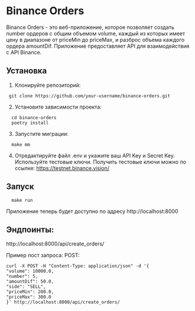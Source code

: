 # Binance Orders

Binance Orders - это веб-приложение, которое позволяет создать number ордеров с общим объемом volume, каждый из которых 
имеет цену в диапазоне от priceMin до priceMax, и разброс объема каждого ордера amountDif. 
Приложение предоставляет API для взаимодействия с API Binance.


## Установка

1. Клонируйте репозиторий:

  ```shell
   git clone https://github.com/your-username/binance-orders.git
  ```
   
2. Установите зависимости проекта:
    
  ```shell
    cd binance-orders
    poetry install
  ```

3. Запустите миграции:
    
  ```shell
    make mm
   ```

4. Отредактируйте файл .env и укажите ваш API Key и Secret Key. Используйте тестовые ключи. Получить тестовые ключи можно по ссылке: https://testnet.binance.vision/

## Запуск

  ```shell
    make run
  ```

Приложение теперь будет доступно по адресу http://localhost:8000

## Эндпоинты:

http://localhost:8000/api/create_orders/

Пример пост запроса:
POST:

  ```shell
curl -X POST -H "Content-Type: application/json" -d '{
  "volume": 10000.0,
  "number": 5,
  "amountDif": 50.0,
  "side": "SELL",
  "priceMin": 200.0,
  "priceMax": 300.0
  }' http://localhost:8000/api/create_orders/
  ```
